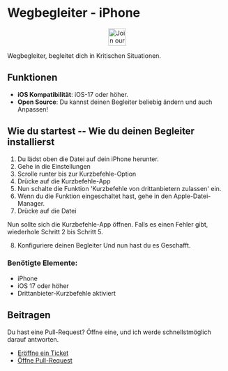 # Wegbegleiter - iPhone

<div align="center">
<a href="https://discord.gg/rum44uWCHX">
  <img src="https://img.shields.io/badge/discord-join%20chat-blue.svg" alt="Join our Discord" height="40">
</a>
</div>

Wegbegleiter, begleitet dich in Kritischen Situationen.

## Funktionen

- **iOS Kompatibilität**: iOS-17 oder höher.
- **Open Source**: Du kannst deinen Begleiter beliebig ändern und auch Anpassen!

## Wie du startest -- Wie du deinen Begleiter installierst

1. Du lädst oben die Datei auf dein iPhone herunter.
2. Gehe in die Einstellungen
3. Scrolle runter bis zur Kurzbefehle-Option
4. Drücke auf die Kurzbefehle-App
5. Nun schalte die Funktion 'Kurzbefehle von drittanbietern zulassen' ein.
6. Wenn du die Funktion eingeschaltet hast, gehe in den Apple-Datei-Manager.
7. Drücke auf die Datei

Nun sollte sich die Kurzbefehle-App öffnen. Falls es einen Fehler gibt, wiederhole Schritt 2 bis Schritt 5.

8. Konfiguriere deinen Begleiter
Und nun hast du es Geschafft.

### Benötigte Elemente:

- iPhone
- iOS 17 oder höher
- Drittanbieter-Kurzbefehle aktiviert

## Beitragen

Du hast eine Pull-Request? Öffne eine, und ich werde schnellstmöglich darauf antworten.

- [Eröffne ein Ticket](https://github.com/PhilTec-Philip/Wegbegleiter/issues)
- [Öffne Pull-Request](https://github.com/PhilTec-Philip/Wegbegleiter/pulls)